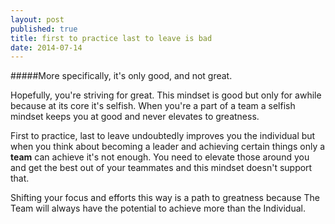 ```yaml
---
layout: post
published: true
title: first to practice last to leave is bad
date: 2014-07-14
---
```


#####More specifically, it's only good, and not great.

Hopefully, you're striving for great. This mindset is good but only for awhile because at its core it's selfish. When you're a part of a team a selfish mindset keeps you at good and never elevates to greatness.

First to practice, last to leave undoubtedly improves you the individual but when you think about becoming a leader and achieving certain things only a **team** can achieve it's not enough. You need to elevate those around you and get the best out of your teammates and this mindset doesn't support that. 

Shifting your focus and efforts this way is a path to greatness because The Team will always have the potential to achieve more than the Individual. 
